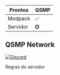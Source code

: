 


| Prontos |QSMP|
| ------------- | ------------- |
| Modpack|✅|
| Servidor|❎|

<p align="center">

## QSMP Network

<a href="https://discord.gg/Sy3awpHNQ5"><img alt="Discord" /></a>
</p>


Regras do servidor
